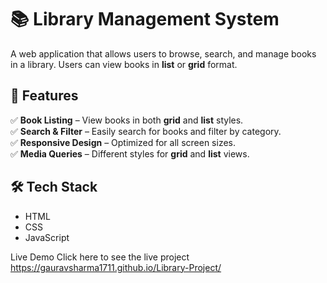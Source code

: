 

# 📚 Library Management System

A web application that allows users to browse, search, and manage books in a library. Users can view books in **list** or **grid** format.

## 🚀 Features

✅ **Book Listing** – View books in both **grid** and **list** styles.  
✅ **Search & Filter** – Easily search for books and filter by category.  
✅ **Responsive Design** – Optimized for all screen sizes.  
✅ **Media Queries** – Different styles for **grid** and **list** views.  

## 🛠 Tech Stack

- HTML
- CSS
- JavaScript

Live Demo
Click here to see the live project
https://gauravsharma1711.github.io/Library-Project/
